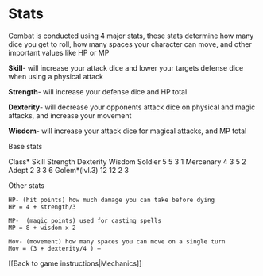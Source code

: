 # Stats  

Combat is conducted using 4 major stats, these stats determine how many dice you get to roll, how many spaces your character can move, and other important values like HP or MP  

**Skill**- will increase your attack dice and lower your targets defense dice when using a physical attack

**Strength**- will increase your defense dice and HP total

**Dexterity**- will decrease your opponents attack dice on physical and magic attacks, and increase your movement

**Wisdom**- will increase your attack dice for magical attacks, and MP total

Base stats

Class* 	Skill	Strength	Dexterity	Wisdom
Soldier	5	5	3	1
Mercenary	4	3	5	2
Adept	2	3	3	6
Golem*(lvl.3)	12	12	2	3

Other stats

	HP- (hit points) how much damage you can take before dying
	HP = 4 + strength/3

	MP-  (magic points) used for casting spells
	MP = 8 + wisdom x 2

	Mov- (movement) how many spaces you can move on a single turn
	Mov = (3 + dexterity/4 ) –

[[Back to game instructions|Mechanics]]